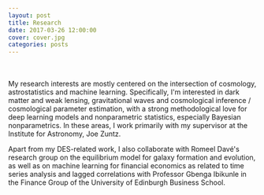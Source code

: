 ```yaml
---
layout: post
title: Research
date: 2017-03-26 12:00:00
cover: cover.jpg
categories: posts
---
```


<br><br>
My research interests are mostly centered on the intersection of cosmology, astrostatistics and machine learning. Specifically, I'm interested in dark matter and weak lensing, gravitational waves and cosmological inference / cosmological parameter estimation, with a strong methodological love for deep learning models and nonparametric statistics, especially Bayesian nonparametrics. In these areas, I work primarily with my supervisor at the Institute for Astronomy, Joe Zuntz.

Apart from my DES-related work, I also collaborate with Romeel Davé's research group on the equilibrium model for galaxy formation and evolution, as well as on machine learning for financial economics as related to time series analysis and lagged correlations with Professor Gbenga Ibikunle in the Finance Group of the University of Edinburgh Business School.
